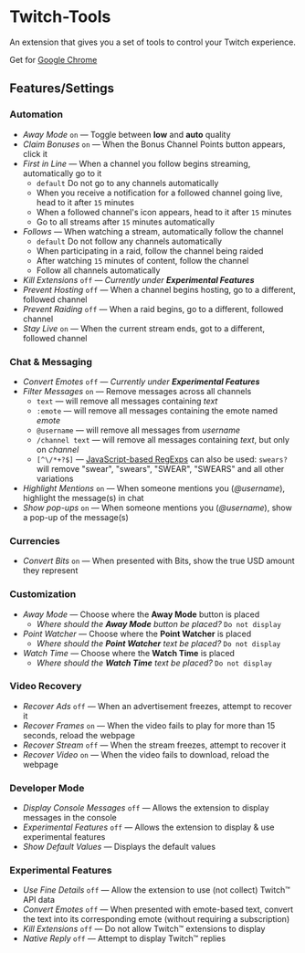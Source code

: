 # Twitch-Tools

An extension that gives you a set of tools to control your Twitch experience.

Get for [Google Chrome](https://chrome.google.com/webstore/detail/twitch-tools/fcfodihfdbiiogppbnhabkigcdhkhdjd)

## Features/Settings

### Automation

- *Away Mode* `on` &mdash; Toggle between **low** and **auto** quality
- *Claim Bonuses* `on` &mdash; When the Bonus Channel Points button appears, click it
- *First in Line* &mdash; When a channel you follow begins streaming, automatically go to it
    - `default` Do not go to any channels automatically
    - When you receive a notification for a followed channel going live, head to it after `15` minutes
    - When a followed channel's icon appears, head to it after `15` minutes
    - Go to all streams after `15` minutes automatically
- *Follows* &mdash; When watching a stream, automatically follow the channel
    - `default` Do not follow any channels automatically
    - When participating in a raid, follow the channel being raided
    - After watching `15` minutes of content, follow the channel
    - Follow all channels automatically
- *Kill Extensions* `off` &mdash; *Currently under __Experimental Features__*
- *Prevent Hosting* `off` &mdash; When a channel begins hosting, go to a different, followed channel
- *Prevent Raiding* `off` &mdash; When a raid begins, go to a different, followed channel
- *Stay Live* `on` &mdash; When the current stream ends, got to a different, followed channel

### Chat & Messaging

- *Convert Emotes* `off` &mdash; *Currently under __Experimental Features__*
- *Filter Messages* `on` &mdash; Remove messages across all channels
    - `text` &mdash; will remove all messages containing *text*
    - `:emote` &mdash; will remove all messages containing the emote named *emote*
    - `@username` &mdash; will remove all messages from *username*
    - `/channel text` &mdash; will remove all messages containing *text*, but only on *channel*
    - `[^\/*+?$]` &mdash; [JavaScript-based RegExps](https://javascript.info/regular-expressions) can also be used: `swears?` will remove "swear", "swears", "SWEAR", "SWEARS" and all other variations
- *Highlight Mentions* `on` &mdash; When someone mentions you (*@username*), highlight the message(s) in chat
- *Show pop-ups* `on` &mdash; When someone mentions you (*@username*), show a pop-up of the message(s)

### Currencies

- *Convert Bits* `on` &mdash; When presented with Bits, show the true USD amount they represent

### Customization

- *Away Mode* &mdash; Choose where the **Away Mode** button is placed
    - *Where should the __Away Mode__ button be placed?* `Do not display`
- *Point Watcher* &mdash; Choose where the **Point Watcher** is placed
    - *Where should the __Point Watcher__ text be placed?* `Do not display`
- *Watch Time* &mdash; Choose where the **Watch Time** is placed
    - *Where should the __Watch Time__ text be placed?* `Do not display`

### Video Recovery

- *Recover Ads* `off` &mdash; When an advertisement freezes, attempt to recover it
- *Recover Frames* `on` &mdash; When the video fails to play for more than 15 seconds, reload the webpage
- *Recover Stream* `off` &mdash; When the stream freezes, attempt to recover it
- *Recover Video* `on` &mdash; When the video fails to download, reload the webpage

### Developer Mode

- *Display Console Messages* `off` &mdash; Allows the extension to display messages in the console
- *Experimental Features* `off` &mdash; Allows the extension to display &amp; use experimental features
- *Show Default Values* &mdash; Displays the default values

### Experimental Features

- *Use Fine Details* `off` &mdash; Allow the extension to use (not collect) Twitch&trade; API data
- *Convert Emotes* `off` &mdash; When presented with emote-based text, convert the text into its corresponding emote (without requiring a subscription)
- *Kill Extensions* `off` &mdash; Do not allow Twitch&trade; extensions to display
- *Native Reply* `off` &mdash; Attempt to display Twitch&trade; replies
